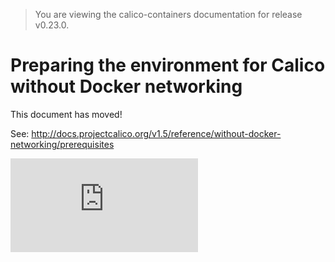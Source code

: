 > You are viewing the calico-containers documentation for release v0.23.0.

# Preparing the environment for Calico without Docker networking

This document has moved!

See: http://docs.projectcalico.org/v1.5/reference/without-docker-networking/prerequisites

[![Analytics](https://calico-ga-beacon.appspot.com/UA-52125893-3/calico-containers/docs/calico-with-docker/without-docker-networking/ManualSetup.md?pixel)](https://github.com/igrigorik/ga-beacon)
